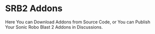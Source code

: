 # SRB2 Addons
Here You can Download Addons from Source Code,
or You can Publish Your Sonic Robo Blast 2 Addons in Discussions.
